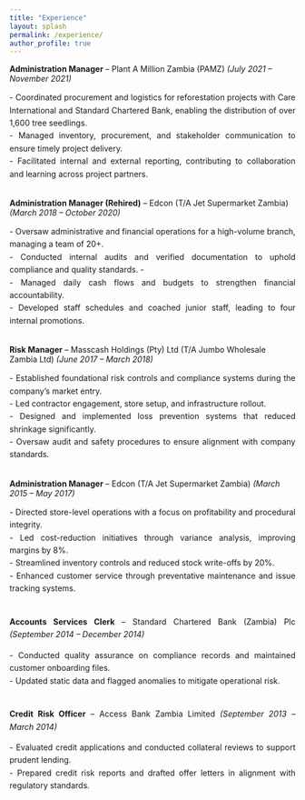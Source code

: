 ```yaml
---
title: "Experience"
layout: splash
permalink: /experience/
author_profile: true
---
```



<strong>Administration Manager</strong> – Plant A Million Zambia (PAMZ) *(July 2021 – November 2021)*

<div style="text-align: justify; line-height: 1.6;"> 
- Coordinated procurement and logistics for reforestation projects with Care International and Standard Chartered Bank, enabling the distribution of over 1,600 tree seedlings.
  </div>
  <div style="text-align: justify; line-height: 1.6;">
- Managed inventory, procurement, and stakeholder communication to ensure timely project delivery.
</div>
<div style="text-align: justify; line-height: 1.6;">
- Facilitated internal and external reporting, contributing to collaboration and learning across project partners.
</div>
<br>
 
<strong>Administration Manager (Rehired)</strong> – Edcon (T/A Jet Supermarket Zambia) *(March 2018 – October 2020)*
  
<div style="text-align: justify; line-height: 1.6;">  
- Oversaw administrative and financial operations for a high-volume branch, managing a team of 20+.
  </div>

<div style="text-align: justify; line-height: 1.6;">  
- Conducted internal audits and verified documentation to uphold compliance and quality standards.
- </div>
<div style="text-align: justify; line-height: 1.6;">  
- Managed daily cash flows and budgets to strengthen financial accountability.
  </div>
<div style="text-align: justify; line-height: 1.6;">  
- Developed staff schedules and coached junior staff, leading to four internal promotions.
</div>
<br>

<strong>Risk Manager</strong> – Masscash Holdings (Pty) Ltd (T/A Jumbo Wholesale Zambia Ltd) *(June 2017 – March 2018)* 


<div style="text-align: justify; line-height: 1.6;">  
- Established foundational risk controls and compliance systems during the company’s market entry.
</div>  
<div style="text-align: justify; line-height: 1.6;">  
- Led contractor engagement, store setup, and infrastructure rollout.
</div>  
<div style="text-align: justify; line-height: 1.6;">  
- Designed and implemented loss prevention systems that reduced shrinkage significantly.
</div>  
<div style="text-align: justify; line-height: 1.6;">  
- Oversaw audit and safety procedures to ensure alignment with company standards.
</div>
<br>

<strong>Administration Manager</strong> – Edcon (T/A Jet Supermarket Zambia) *(March 2015 – May 2017)* 

<div style="text-align: justify; line-height: 1.6;">  
- Directed store-level operations with a focus on profitability and procedural integrity.
</div>  
<div style="text-align: justify; line-height: 1.6;">  
- Led cost-reduction initiatives through variance analysis, improving margins by 8%.
  
<div style="text-align: justify; line-height: 1.6;">  
- Streamlined inventory controls and reduced stock write-offs by 20%.
</div>  
<div style="text-align: justify; line-height: 1.6;">  
- Enhanced customer service through preventative maintenance and issue tracking systems.
</div>
<br>

<strong>Accounts Services Clerk</strong> – Standard Chartered Bank (Zambia) Plc *(September 2014 – December 2014)* 

<div style="text-align: justify; line-height: 1.6;">  
- Conducted quality assurance on compliance records and maintained customer onboarding files.
</div>  
<div style="text-align: justify; line-height: 1.6;">  
- Updated static data and flagged anomalies to mitigate operational risk.
</div>
<br>

<strong>Credit Risk Officer</strong> – Access Bank Zambia Limited  *(September 2013 – March 2014)* 

<div style="text-align: justify; line-height: 1.6;">  
- Evaluated credit applications and conducted collateral reviews to support prudent lending.
</div>  
<div style="text-align: justify; line-height: 1.6;">  
- Prepared credit risk reports and drafted offer letters in alignment with regulatory standards.
</div>



